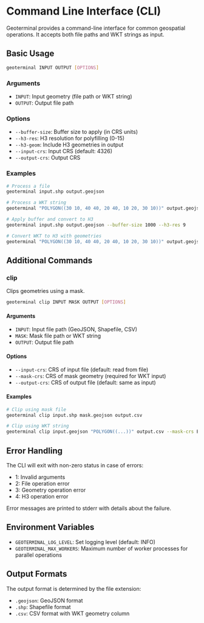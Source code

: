 # Command Line Interface (CLI)

Geoterminal provides a command-line interface for common geospatial operations. It accepts both file paths and WKT strings as input.

## Basic Usage

```bash
geoterminal INPUT OUTPUT [OPTIONS]
```

### Arguments
- `INPUT`: Input geometry (file path or WKT string)
- `OUTPUT`: Output file path

### Options
- `--buffer-size`: Buffer size to apply (in CRS units)
- `--h3-res`: H3 resolution for polyfilling (0-15)
- `--h3-geom`: Include H3 geometries in output
- `--input-crs`: Input CRS (default: 4326)
- `--output-crs`: Output CRS

### Examples
```bash
# Process a file
geoterminal input.shp output.geojson

# Process a WKT string
geoterminal "POLYGON((30 10, 40 40, 20 40, 10 20, 30 10))" output.geojson

# Apply buffer and convert to H3
geoterminal input.shp output.geojson --buffer-size 1000 --h3-res 9

# Convert WKT to H3 with geometries
geoterminal "POLYGON((30 10, 40 40, 20 40, 10 20, 30 10))" output.geojson --h3-res 9 --h3-geom
```

## Additional Commands

### clip

Clips geometries using a mask.

```bash
geoterminal clip INPUT MASK OUTPUT [OPTIONS]
```

#### Arguments
- `INPUT`: Input file path (GeoJSON, Shapefile, CSV)
- `MASK`: Mask file path or WKT string
- `OUTPUT`: Output file path

#### Options
- `--input-crs`: CRS of input file (default: read from file)
- `--mask-crs`: CRS of mask geometry (required for WKT input)
- `--output-crs`: CRS of output file (default: same as input)

#### Examples
```bash
# Clip using mask file
geoterminal clip input.shp mask.geojson output.csv

# Clip using WKT string
geoterminal clip input.geojson "POLYGON((...))" output.csv --mask-crs EPSG:4326
```



## Error Handling

The CLI will exit with non-zero status in case of errors:

- 1: Invalid arguments
- 2: File operation error
- 3: Geometry operation error
- 4: H3 operation error

Error messages are printed to stderr with details about the failure.

## Environment Variables

- `GEOTERMINAL_LOG_LEVEL`: Set logging level (default: INFO)
- `GEOTERMINAL_MAX_WORKERS`: Maximum number of worker processes for parallel operations

## Output Formats

The output format is determined by the file extension:

- `.geojson`: GeoJSON format
- `.shp`: Shapefile format
- `.csv`: CSV format with WKT geometry column
